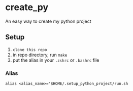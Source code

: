 # create_py
An easy way to create my python project

## Setup

1. `clone this repo`
2. in repo directory, run `make`
3. put the alias in your `.zshrc` or `.bashrc` file

### Alias
`alias <alias_name>='$HOME/.setup_python_project/run.sh`

